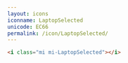 ```yaml
---
layout: icons
iconname: LaptopSelected
unicode: EC66
permalink: /icon/LaptopSelected/
---
```


``` html
<i class="mi mi-LaptopSelected"></i>
```
